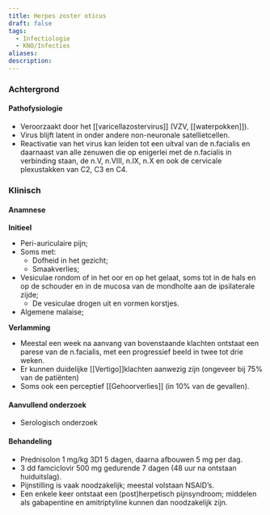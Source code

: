 ```yaml
---
title: Herpes zoster oticus
draft: false
tags:
  - Infectiologie
  - KNO/Infecties
aliases: 
description:
---
```


### Achtergrond
#### Pathofysiologie

- Veroorzaakt door het [[varicellazostervirus]] (VZV, [[waterpokken]]).
- Virus blijft latent in onder andere non-neuronale satellietcellen.
- Reactivatie van het virus kan leiden tot een uitval van de n.facialis en daarnaast van alle zenuwen die op enigerlei met de n.facialis in verbinding staan, de n.V, n.VIII, n.IX, n.X en ook de cervicale plexustakken van C2, C3 en C4.

### Klinisch

#### Anamnese
**Initieel**
- Peri-auriculaire pijn;
- Soms met: 
	- Dofheid in het gezicht;
	- Smaakverlies;
- Vesiculae rondom of in het oor en op het gelaat, soms tot in de hals en op de schouder en in de mucosa van de mondholte aan de ipsilaterale zijde;
	- De vesiculae drogen uit en vormen korstjes.
- Algemene malaise;

**Verlamming**
- Meestal een week na aanvang van bovenstaande klachten ontstaat een parese van de n.facialis, met een progressief beeld in twee tot drie weken. 
- Er kunnen duidelijke [[Vertigo]]klachten aanwezig zijn (ongeveer bij 75% van de patiënten)
- Soms ook een perceptief [[Gehoorverlies]] (in 10% van de gevallen).

#### Aanvullend onderzoek
- Serologisch onderzoek

#### Behandeling
- Prednisolon 1 mg/kg 3D1 5 dagen, daarna afbouwen 5 mg per dag.
- 3 dd famciclovir 500 mg gedurende 7 dagen (48 uur na ontstaan huiduitslag).
- Pijnstilling is vaak noodzakelijk; meestal volstaan NSAID’s.
- Een enkele keer ontstaat een (post)herpetisch pijnsyndroom; middelen als gabapentine en amitriptyline kunnen dan noodzakelijk zijn.

